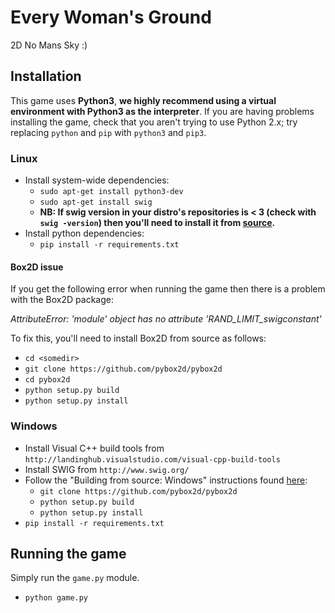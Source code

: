 # Every Woman's Ground

2D No Mans Sky :)

## Installation

This game uses **Python3**, **we highly recommend using a virtual environment with Python3 as the interpreter**. 
If you are having problems installing the game, check that you aren't trying to use Python 2.x; try replacing 
`python` and `pip` with `python3` and `pip3`.

### Linux

* Install system-wide dependencies:
    * `sudo apt-get install python3-dev`
    * `sudo apt-get install swig`
    * **NB: If swig version in your distro's repositories is < 3 (check with `swig -version`) then you'll need to 
install it from [source](http://www.swig.org/download.html).** 
* Install python dependencies:
    * `pip install -r requirements.txt`

#### Box2D issue
If you get the following error when running the game then there is a problem with the Box2D package:

*AttributeError: 'module' object has no attribute 'RAND_LIMIT_swigconstant'*

To fix this, you'll need to install Box2D from source as follows:

* `cd <somedir>`
* `git clone https://github.com/pybox2d/pybox2d`
* `cd pybox2d`
* `python setup.py build`
* `python setup.py install`

### Windows

* Install Visual C++ build tools from `http://landinghub.visualstudio.com/visual-cpp-build-tools`
* Install SWIG from `http://www.swig.org/`
* Follow the "Building from source: Windows" instructions found [here](https://github.com/pybox2d/pybox2d/blob/master/INSTALL.md):
    * `git clone https://github.com/pybox2d/pybox2d`
    * `python setup.py build`
    * `python setup.py install`
* `pip install -r requirements.txt`

## Running the game

Simply run the `game.py` module.

* `python game.py`
